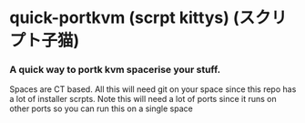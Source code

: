 # quick-portkvm (scrpt kittys) (スクリプト子猫)
### A quick way to portk kvm spacerise your stuff.

Spaces are CT based. All this will need git on your space since this repo has a lot of installer scrpts. Note this will need a lot of ports since it runs on other ports so you can run this on a single space
